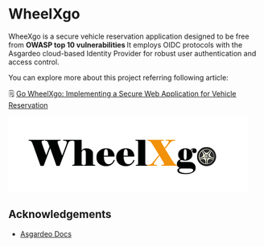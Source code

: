 
#  WheelXgo

WheeXgo is a secure vehicle reservation application designed to be free from <strong>OWASP top 10 vulnerabilities </strong> It employs OIDC protocols with the Asgardeo cloud-based Identity Provider for robust user authentication and access control.

You can explore more about this project referring following article:

🗒 <a href="https://medium.com/p/a40334642b91">Go WheelXgo: Implementing a Secure Web Application for Vehicle Reservation</a>


![Logo](https://raw.githubusercontent.com/ishinihettiarachchi/WheelXgo/master/src/main/webapp/Images/logo.png)


## Acknowledgements

 - [Asgardeo Docs](https://wso2.com/asgardeo/docs/guides/authentication/oidc/)
 

